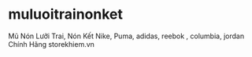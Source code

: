 # muluoitrainonket
Mũ Nón Lưỡi Trai, Nón Kết Nike, Puma, adidas, reebok , columbia, jordan Chính Hãng storekhiem.vn
